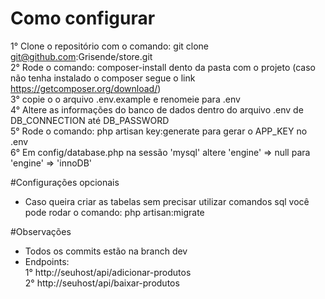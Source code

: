 
# Como configurar

1° Clone o repositório com o comando: git clone git@github.com:Grisende/store.git <br>
2° Rode o comando: composer-install dento da pasta com o projeto (caso não tenha instalado o composer segue o link https://getcomposer.org/download/) <br>
3° copie o o arquivo .env.example e renomeie para .env <br>
4° Altere as informações do banco de dados dentro do arquivo .env de DB_CONNECTION até DB_PASSWORD <br>
5° Rode o comando: php artisan key:generate para gerar o APP_KEY no .env <br>
6° Em config/database.php na sessão 'mysql' altere 'engine' => null para 'engine' => 'innoDB'

#Configurações opcionais
- Caso queira criar as tabelas sem precisar utilizar comandos sql você pode rodar o comando: php artisan:migrate <br>

#Observações
- Todos os commits estão na branch dev <br>
- Endpoints: <br>
1° http://seuhost/api/adicionar-produtos <br>
2° http://seuhost/api/baixar-produtos <br>
